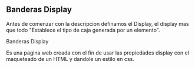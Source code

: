 ## Banderas Display ##

Antes de comenzar con la descripcion 
definamos el Display, el display mas que todo 
"Establece el tipo de caja generada por un elemento". 

Banderas Display 

Es una pagina web creada con el fin de usar las 
propiedades display con el maqueteado de un HTML y 
dandole un estilo en css.